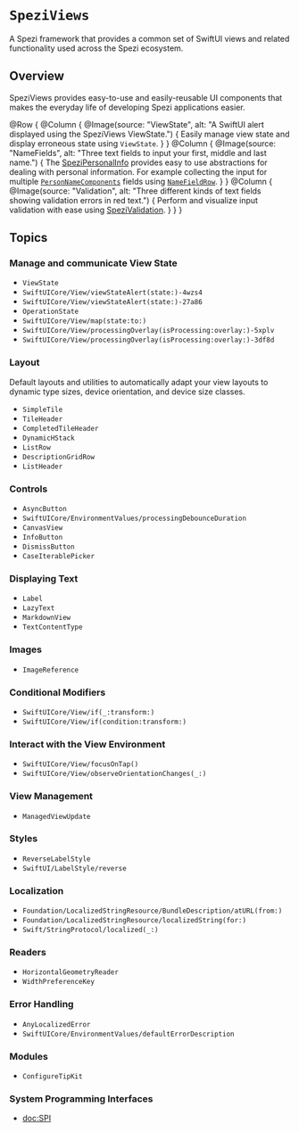 # ``SpeziViews``

A Spezi framework that provides a common set of SwiftUI views and related functionality used across the Spezi ecosystem.

<!--

This source file is part of the Spezi open-source project

SPDX-FileCopyrightText: 2023 Stanford University and the project authors (see CONTRIBUTORS.md)

SPDX-License-Identifier: MIT

-->
## Overview

SpeziViews provides easy-to-use and easily-reusable UI components that makes the everyday life of developing Spezi applications easier.

@Row {
    @Column {
        @Image(source: "ViewState", alt: "A SwiftUI alert displayed using the SpeziViews ViewState.") {
            Easily manage view state and display erroneous state using ``ViewState``.
        }
    }
    @Column {
        @Image(source: "NameFields", alt: "Three text fields to input your first, middle and last name.") {
            The [SpeziPersonalInfo](https://swiftpackageindex.com/StanfordSpezi/SpeziViews/documentation/spezipersonalinfo)
            provides easy to use abstractions for dealing with personal information.
            For example collecting the input for multiple [`PersonNameComponents`](https://developer.apple.com/documentation/foundation/personnamecomponents)
            fields using [`NameFieldRow`](https://swiftpackageindex.com/stanfordspezi/speziviews/documentation/spezipersonalinfo/namefieldrow).
        }
    }
    @Column {
        @Image(source: "Validation", alt: "Three different kinds of text fields showing validation errors in red text.") {
            Perform and visualize input validation with ease using [SpeziValidation](https://swiftpackageindex.com/StanfordSpezi/SpeziViews/documentation/spezivalidation).
        }
    }
}


## Topics

### Manage and communicate View State

- ``ViewState``
- ``SwiftUICore/View/viewStateAlert(state:)-4wzs4``
- ``SwiftUICore/View/viewStateAlert(state:)-27a86``
- ``OperationState``
- ``SwiftUICore/View/map(state:to:)``
- ``SwiftUICore/View/processingOverlay(isProcessing:overlay:)-5xplv``
- ``SwiftUICore/View/processingOverlay(isProcessing:overlay:)-3df8d``

### Layout
Default layouts and utilities to automatically adapt your view layouts to dynamic type sizes, device orientation, and device size classes.

- ``SimpleTile``
- ``TileHeader``
- ``CompletedTileHeader``
- ``DynamicHStack``
- ``ListRow``
- ``DescriptionGridRow``
- ``ListHeader``

### Controls

- ``AsyncButton``
- ``SwiftUICore/EnvironmentValues/processingDebounceDuration``
- ``CanvasView``
- ``InfoButton``
- ``DismissButton``
- ``CaseIterablePicker``

### Displaying Text

- ``Label``
- ``LazyText``
- ``MarkdownView``
- ``TextContentType``

### Images

- ``ImageReference``

### Conditional Modifiers

- ``SwiftUICore/View/if(_:transform:)``
- ``SwiftUICore/View/if(condition:transform:)``

### Interact with the View Environment

- ``SwiftUICore/View/focusOnTap()``
- ``SwiftUICore/View/observeOrientationChanges(_:)``

### View Management

- ``ManagedViewUpdate``

### Styles

- ``ReverseLabelStyle``
- ``SwiftUI/LabelStyle/reverse``

### Localization

- ``Foundation/LocalizedStringResource/BundleDescription/atURL(from:)``
- ``Foundation/LocalizedStringResource/localizedString(for:)``
- ``Swift/StringProtocol/localized(_:)``

### Readers

- ``HorizontalGeometryReader``
- ``WidthPreferenceKey``

### Error Handling

- ``AnyLocalizedError``
- ``SwiftUICore/EnvironmentValues/defaultErrorDescription``

### Modules

- ``ConfigureTipKit``

### System Programming Interfaces
- <doc:SPI>
